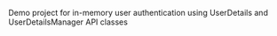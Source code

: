 Demo project for in-memory user authentication using UserDetails and UserDetailsManager API classes
